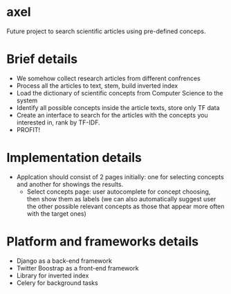 axel
====

Future project to search scientific articles using pre-defined conceps.


Brief details
=============

* We somehow collect research articles from different confrences
* Process all the articles to text, stem, build inverted index
* Load the dictionary of scientific concepts from Computer Science to the system
* Identify all possible concepts inside the article texts, store only TF data
* Create an interface to search for the articles with the concepts you interested in, rank by TF-IDF.
* PROFIT!


Implementation details
======================

* Applcation should consist of 2 pages initially: one for selecting concepts and another for showings the results.
  * Select concepts page: user autocomplete for concept choosing, then show them as labels (we can also automatically suggest user the other possible relevant concepts as those that appear more often with the target ones)

Platform and frameworks details
===============================

* Django as a back-end framework
* Twitter Boostrap as a front-end framework
* Library for inverted index
* Celery for background tasks